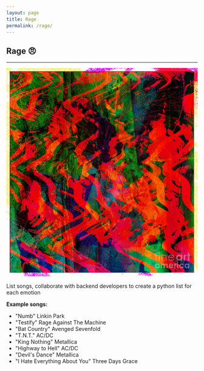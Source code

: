 ```yaml
---
layout: page
title: Rage
permalink: /rage/
---
```


## Rage 😠

---

![Rage!](/images/abstract-emotion-rage.jpg "Rage")

List songs, collaborate with backend developers to create a python list for each emotion

**Example songs:**
- "Numb" Linkin Park
- "Testify" Rage Against The Machine
- "Bat Country" Avenged Sevenfold
- "T.N.T." AC/DC
- "King Nothing" Metallica
- "Highway to Hell" AC/DC
- "Devil's Dance" Metallica
- "I Hate Everything About You" Three Days Grace
